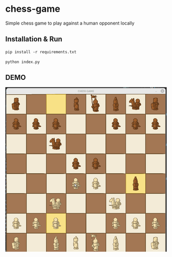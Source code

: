 # chess-game

Simple chess game to play against a human opponent locally

## Installation & Run

`pip install -r requirements.txt`

`python index.py`

## DEMO
![](https://github.com/fchancel/chess-game/blob/master/demo/chess.gif?raw=true)
